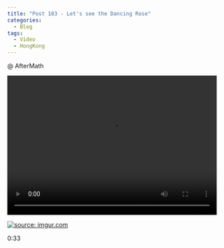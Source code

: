 ```yaml
---
title: "Post 183 - Let's see the Dancing Rose"
categories:
  - Blog
tags:
  - Video
  - HongKong
---
```


@ AfterMath

<video width="480" height="320" controls="controls">
  <source src="https://i.imgur.com/f405nka.mp4" type="video/mp4">
</video>

<a href="https://imgur.com/EjTltUL"><img src="https://i.imgur.com/EjTltUL.gif" title="source: imgur.com" /></a>

0:33
<script src="https://utteranc.es/client.js"
        repo="serendipityinlife/serendipityinlife.github.io"
        issue-term="pathname"
        theme="github-light"
        crossorigin="anonymous"
        async>
</script>
